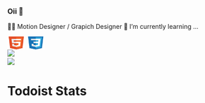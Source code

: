 
### Oii 👋 


🐱‍👓 Motion Designer / Grapich Designer
🌱 I’m currently learning ...




<div>
 <img align="center" alt="Rafa-HTML" height="30" width="40" src="https://raw.githubusercontent.com/devicons/devicon/master/icons/html5/html5-original.svg">
  <img align="center" alt="Rafa-CSS" height="30" width="40" src="https://raw.githubusercontent.com/devicons/devicon/master/icons/css3/css3-original.svg">
</div>

<div>
  <a href="https://github.com/pnlpcarolina">
  <img height="180em" src="https://github-readme-stats.vercel.app/api?username=pnlpcarolina&show_icons=true&theme=tokyonight&include_all_commits=true&count_private=true"/>
  

                                                    
      
</div>
<div>
           <a href="https://www.linkedin.com/in/pnlpcarolina/" target="_blank"><img src="https://img.shields.io/badge/LinkedIn-0077B5?style=for-the-badge&logo=linkedin&logoColor=white" target="_blank"></a> 
</div>
 
    
</div>

</div>

# Todoist Stats

<!-- TODO-IST:START -->
<!-- TODO-IST:END -->
